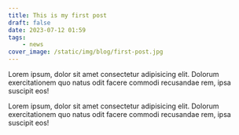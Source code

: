 ```yaml
---
title: This is my first post
draft: false
date: 2023-07-12 01:59
tags:
    - news
cover_image: /static/img/blog/first-post.jpg
---
```

Lorem ipsum, dolor sit amet consectetur adipisicing elit. Dolorum exercitationem quo natus odit facere commodi recusandae rem, ipsa suscipit eos!

Lorem ipsum, dolor sit amet consectetur adipisicing elit. Dolorum exercitationem quo natus odit facere commodi recusandae rem, ipsa suscipit eos!